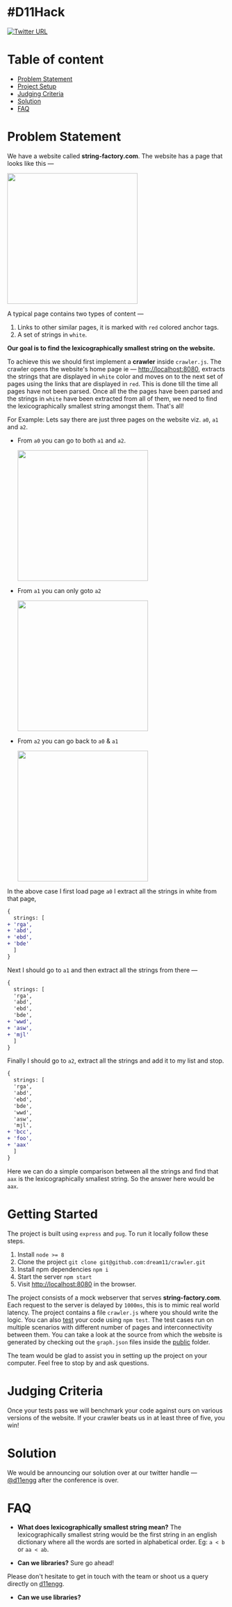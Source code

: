 # #D11Hack
[![Twitter URL](https://img.shields.io/twitter/url/http/shields.io.svg?style=social&style=plastic)](https://twitter.com/hashtag/d11hack?src=hash)

# Table of content
  - [Problem Statement](#problem-statement)
  - [Project Setup](#project-setup)
  - [Judging Criteria](#judging-criteria)
  - [Solution](#solution)
  - [FAQ](#faq)

# Problem Statement
We have a website called **string-factory.com**. The website has a page that looks like this —

<img src='https://raw.githubusercontent.com/dream11/crawler/master/public/string-factory.png' height="300">

A typical page contains two types of content —
1. Links to other similar pages, it is marked with `red` colored anchor tags.
2. A set of strings in `white`.

**Our goal is to find the lexicographically smallest string on the website.**

To achieve this we should first implement a **crawler** inside `crawler.js`. The crawler opens the website's home page ie — [http://localhost:8080](http://localhost:8080), extracts the strings that are displayed in `white` color and moves on to the next set of pages using the links that are displayed in `red`. This is done till the time all pages have not been parsed. Once all the the pages have been parsed and the strings in `white` have been extracted from all of them, we need to find the lexicographically smallest string amongst them. That's all!

For Example: Lets say there are just three pages on the website viz. `a0`, `a1` and `a2`.

- From `a0` you can go to both `a1` and `a2`.

  <img src="https://raw.githubusercontent.com/dream11/crawler/master/public/example-a0.png" height="300" />

- From `a1` you can only goto `a2`

  <img src="https://raw.githubusercontent.com/dream11/crawler/master/public/example-a1.png" height="300" />

- From `a2` you can go back to `a0` & `a1`

  <img src="https://raw.githubusercontent.com/dream11/crawler/master/public/example-a2.png" height="300" />

In the above case I first load page `a0` I extract all the strings in white from that page,

```patch
{
  strings: [
+ 'rga',
+ 'abd',
+ 'ebd',
+ 'bde'
  ]
}
```

Next I should go to `a1` and then extract all the strings from there —

```patch
{
  strings: [
  'rga',
  'abd',
  'ebd',
  'bde',
+ 'wwd',
+ 'asw',
+ 'mjl'
  ]
}
```

Finally I should go to `a2`, extract all the strings and add it to my list and stop.

```patch
{
  strings: [
  'rga',
  'abd',
  'ebd',
  'bde',
  'wwd',
  'asw',
  'mjl',
+ 'bcc',
+ 'foo',
+ 'aax'
  ]
}
```

Here we can do a simple comparison between all the strings and find that `aax` is the lexicographically smallest string. So the answer here would be `aax`.


# Getting Started
The project is built using `express` and `pug`. To run it locally follow these steps.
  1. Install `node >= 8`
  1. Clone the project
    ```
    git clone git@github.com:dream11/crawler.git
    ```
  1. Install npm dependencies
    ```
    npm i
    ```
  1. Start the server
    ```
    npm start
    ```
  1. Visit [http://localhost:8080](http://localhost:8080) in the browser.


The project consists of a mock webserver that serves **string-factory.com**. Each request to the server is delayed by `1000ms`, this is to mimic real world latency. The project contains a file `crawler.js` where you should write the logic.
You can also [test] your code using `npm test`. The test cases run on multiple scenarios with different number of pages and interconnectivity between them. You can take a look at the source from which the website is generated by checking out the `graph.json` files inside the [public] folder.


[public]: https://github.com/dream11/crawler/tree/master/public
[test]:   https://github.com/dream11/crawler/blob/master/test/craweler.spec.js

The team would be glad to assist you in setting up the project on your computer. Feel free to stop by and ask questions.

# Judging Criteria
Once your tests pass we will benchmark your code against ours on various versions of the website. If your crawler beats us in at least three of five, you win!

# Solution
We would be announcing our solution over at our twitter handle — [@d11engg](https://twitter.com/D11Engg) after the conference is over.

# FAQ

- **What does lexicographically smallest string mean?**
  The lexicographically smallest string would be the first string in an english dictionary where all the words are sorted in alphabetical order. Eg: `a < b` or `aa < ab`.

- **Can we libraries?**
  Sure go ahead!

Please don't hesitate to get in touch with the team or shoot us a query directly on [d11engg](https://twitter.com/D11Engg).
- **Can we use libraries?**
